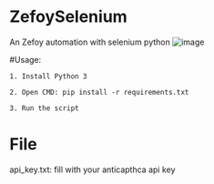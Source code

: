 # ZefoySelenium
An Zefoy automation with selenium python
![image](https://user-images.githubusercontent.com/73378179/133757719-fea7df2a-049a-446f-9d7c-390a2d24bef2.png)

#Usage:

    1. Install Python 3
    
    2. Open CMD: pip install -r requirements.txt
    
    3. Run the script
    
# File

api_key.txt: fill with your anticapthca api key
